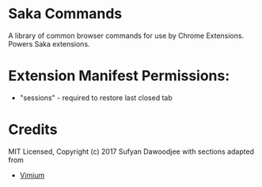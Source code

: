 # Saka Commands

A library of common browser commands for use by Chrome Extensions. Powers Saka extensions.

# Extension Manifest Permissions:

* "sessions" - required to restore last closed tab

# Credits

MIT Licensed, Copyright (c) 2017 Sufyan Dawoodjee with sections adapted from

* [Vimium](https://github.com/philc/vimium)